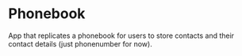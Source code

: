 # Phonebook

App that replicates a phonebook for users to store contacts and their contact details (just phonenumber for now).

